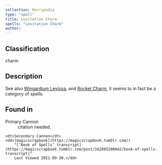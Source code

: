 ```yaml
---
collection: Harrypedia
type: "spell"
title: Levitation Charm
spells: "Levitation Charm"
author:
---
```


## Classification

charm

## Description

See also [Wingardium Leviosa], and [Rocket Charm], it seems to in fact be a
category of spells.

[Rocket Charm]: <../rocket charm/>
[Wingardium Leviosa]: <../wingardium leviosa/>

## Found in

<dl>
    <dt>Primary Cannon</dt>
    <dd>citation needed.</dd>

    <dt>Secondary Cannon</dt>
    <dd>[magicscrapbook](https://magicscrapbook.tumblr.com/)
        "[‘Book of Spells’ transcript](https://magicscrapbook.tumblr.com/post/162085200042/book-of-spells-transcript)"
        Last Viewed 2021-09-30.</dd>

</dl>
